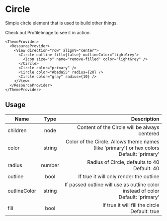 <!-- 
This is an auto-generated markdown. 
You can change it in "src/atoms/Circle.js" and run build:docs to update this file.
-->
# Circle
Simple circle element that is used to build other things.

Check out ProfileImage to see it in action.

```example
<ThemeProvider>
  <ResourceProvider>
    <View direction="row" alignV="center">
      <Circle outline fill={false} outlineColor="lightGrey">
        <Icon size="s" name="remove-filled" color="lightGrey" />
      </Circle>
      <Circle color="primary" />
      <Circle color="#bada55" radius={20} />
      <Circle color="gray" radius={10} />
    </View>
  </ResourceProvider>
</ThemeProvider>
```
## Usage
| Name        | Type           | Description  |
| ----------- |:--------------:| ------------:|
|children|node|Content of the Circle will be always centered
|color|string|Color of the Circle. Allows theme names (like 'primary') or hex colors<br>Default: 'primary'
|radius|number|Radius of Circle, defaults to 40<br>Default: 40
|outline|bool|If true it will only render the outline
|outlineColor|string|If passed outline will use as outline color instead of color<br>Default: 'primary'
|fill|bool|If true it will fill the circle<br>Default: true
